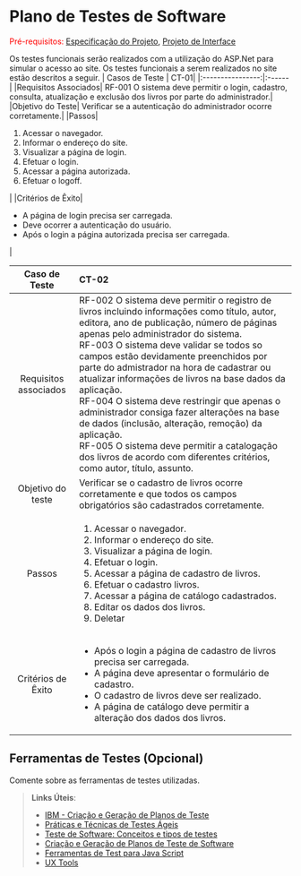 # Plano de Testes de Software

<span style="color:red">Pré-requisitos: <a href="2-Especificação do Projeto.md"> Especificação do Projeto</a></span>, <a href="3-Projeto de Interface.md"> Projeto de Interface</a>

Os testes funcionais serão realizados com a utilização do ASP.Net para simular o acesso ao site.
Os testes funcionais a serem realizados no site estão descritos a seguir.
| Casos de Teste | CT-01|
|:----------------:|:------|
|Requisitos Associados| RF-001	O sistema deve permitir o login, cadastro, consulta, atualização e exclusão dos livros por parte do administrador.|
|Objetivo do Teste| Verificar se a autenticação do administrador ocorre corretamente.|
|Passos| <ol><li>Acessar o navegador.</li> <li>Informar o endereço do site.</li><li>Visualizar a página de login.</li><li>Efetuar o login.</li><li>Acessar a página autorizada. </li><li>Efetuar o logoff.</li></ol>|
|Critérios de Êxito|<ul><li>A página de login precisa ser carregada.</li><li>Deve ocorrer a autenticação do usuário.</li><li>Após o login a página autorizada precisa ser carregada.</li>   </ul>|
   
 |Caso de Teste|CT-02|
 |:---:|:---|
 |Requisitos associados| RF-002	O sistema deve permitir o registro de livros incluindo informações como título, autor, editora, ano de publicação, número de páginas apenas pelo administrador do sistema.<br> RF-003  O sistema deve validar se todos so campos estão devidamente preenchidos por parte do admistrador na hora de cadastrar ou atualizar informações de livros na base dados da aplicação. <br> RF-004 O sistema deve restringir que apenas o administrador consiga fazer alterações na base de dados (inclusão, alteração, remoção) da aplicação.<br> RF-005 O sistema deve permitir a catalogação dos livros de acordo com diferentes critérios, como autor, título, assunto. |
 |Objetivo do teste|Verificar se o cadastro de livros ocorre corretamente e que todos os campos obrigatórios são cadastrados corretamente.|
 |Passos|<ol><li>Acessar o navegador.</li><li>Informar o endereço do site.</li><li>Visualizar a página de login.</li><li>Efetuar o login.</li><li>Acessar a página de cadastro de livros.</li><li>Efetuar o cadastro livros.</li><li>Acessar a página de catálogo cadastrados.</li><li>Editar os dados dos livros.</li><li> Deletar </li></ol>
 |Critérios de Êxito|<ul><li>Após o login a página de cadastro de livros precisa ser carregada.</li><li>A página deve apresentar o formulário de cadastro.</li><li>O cadastro de livros deve ser realizado.</li><li>A página de catálogo deve permitir a alteração dos dados dos livros.</li></ul>| 
## Ferramentas de Testes (Opcional)

Comente sobre as ferramentas de testes utilizadas.
 
> **Links Úteis**:
> - [IBM - Criação e Geração de Planos de Teste](https://www.ibm.com/developerworks/br/local/rational/criacao_geracao_planos_testes_software/index.html)
> - [Práticas e Técnicas de Testes Ágeis](http://assiste.serpro.gov.br/serproagil/Apresenta/slides.pdf)
> -  [Teste de Software: Conceitos e tipos de testes](https://blog.onedaytesting.com.br/teste-de-software/)
> - [Criação e Geração de Planos de Teste de Software](https://www.ibm.com/developerworks/br/local/rational/criacao_geracao_planos_testes_software/index.html)
> - [Ferramentas de Test para Java Script](https://geekflare.com/javascript-unit-testing/)
> - [UX Tools](https://uxdesign.cc/ux-user-research-and-user-testing-tools-2d339d379dc7)
